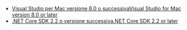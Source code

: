 * [<span data-ttu-id="c0770-101">Visual Studio per Mac versione 8.0 o successiva</span><span class="sxs-lookup"><span data-stu-id="c0770-101">Visual Studio for Mac version 8.0 or later</span></span>](https://visualstudio.microsoft.com/downloads/)
* [<span data-ttu-id="c0770-102">.NET Core SDK 2.2 o versione successiva</span><span class="sxs-lookup"><span data-stu-id="c0770-102">.NET Core SDK 2.2 or later</span></span>](https://dotnet.microsoft.com/download/dotnet-core)
